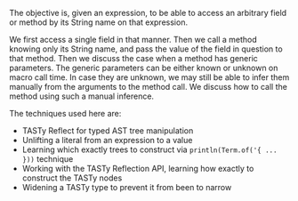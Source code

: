 The objective is, given an expression, to be able to access an arbitrary field or method by its String name on that expression.

We first access a single field in that manner. Then we call a method knowing only its String name, and pass the value of the field in question to that method. Then we discuss the case when a method has generic parameters. The generic parameters can be either known or unknown on macro call time. In case they are unknown, we may still be able to infer them manually from the arguments to the method call. We discuss how to call the method using such a manual inference.

The techniques used here are:

- TASTy Reflect for typed AST tree manipulation
- Unlifting a literal from an expression to a value
- Learning which exactly trees to construct via `println(Term.of('{ ... }))` technique
- Working with the TASTy Reflection API, learning how exactly to construct the TASTy nodes
- Widening a TASTy type to prevent it from been to narrow